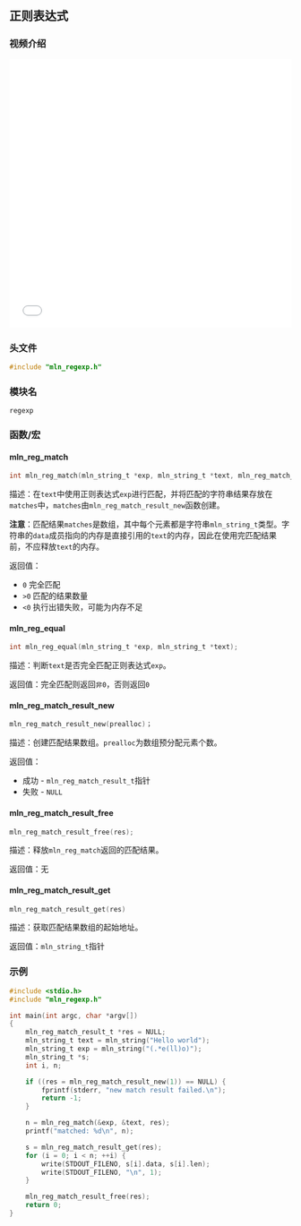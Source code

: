 ## 正则表达式



### 视频介绍

<iframe src="//player.bilibili.com/player.html?bvid=BV1b94y187Cs&page=1&autoplay=0" scrolling="no" border="0" frameborder="no" framespacing="0" allowfullscreen="true" height="480px" width="100%"> </iframe>



### 头文件

```c
#include "mln_regexp.h"
```



### 模块名

`regexp`



### 函数/宏

#### mln_reg_match

```c
int mln_reg_match(mln_string_t *exp, mln_string_t *text, mln_reg_match_result_t *matches);
```

描述：在`text`中使用正则表达式`exp`进行匹配，并将匹配的字符串结果存放在`matches`中，`matches`由`mln_reg_match_result_new`函数创建。

**注意**：匹配结果`matches`是数组，其中每个元素都是字符串`mln_string_t`类型。字符串的`data`成员指向的内存是直接引用的`text`的内存，因此在使用完匹配结果前，不应释放`text`的内存。

返回值：

- `0` 完全匹配
- `>0` 匹配的结果数量
- `<0` 执行出错失败，可能为内存不足



#### mln_reg_equal

```c
int mln_reg_equal(mln_string_t *exp, mln_string_t *text);
```

描述：判断`text`是否完全匹配正则表达式`exp`。

返回值：完全匹配则返回`非0`，否则返回`0`



#### mln_reg_match_result_new

```c
mln_reg_match_result_new(prealloc)；
```

描述：创建匹配结果数组。`prealloc`为数组预分配元素个数。

返回值：

- 成功 - `mln_reg_match_result_t`指针
- 失败 - `NULL`



#### mln_reg_match_result_free

```c
mln_reg_match_result_free(res);
```

描述：释放`mln_reg_match`返回的匹配结果。

返回值：无



#### mln_reg_match_result_get

```c
mln_reg_match_result_get(res)
```

描述：获取匹配结果数组的起始地址。

返回值：`mln_string_t`指针



### 示例

```c
#include <stdio.h>
#include "mln_regexp.h"

int main(int argc, char *argv[])
{
    mln_reg_match_result_t *res = NULL;
    mln_string_t text = mln_string("Hello world");
    mln_string_t exp = mln_string("(.*e(ll)o)");
    mln_string_t *s;
    int i, n;

    if ((res = mln_reg_match_result_new(1)) == NULL) {
        fprintf(stderr, "new match result failed.\n");
        return -1;
    }

    n = mln_reg_match(&exp, &text, res);
    printf("matched: %d\n", n);

    s = mln_reg_match_result_get(res);
    for (i = 0; i < n; ++i) {
        write(STDOUT_FILENO, s[i].data, s[i].len);
        write(STDOUT_FILENO, "\n", 1);
    }

    mln_reg_match_result_free(res);
    return 0;
}
```

